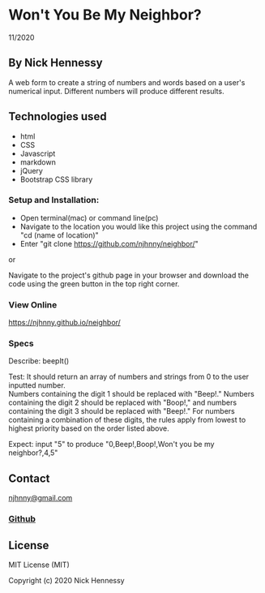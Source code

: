 # Won't You Be My Neighbor?
11/2020
## By Nick Hennessy
A web form to create a string of numbers and words based on a user's numerical input. Different numbers will produce different results.
## Technologies used
* html
* CSS
* Javascript
* markdown
* jQuery
* Bootstrap CSS library

### Setup and Installation:
* Open terminal(mac) or command line(pc)
* Navigate to the location you would like this project using the command "cd (name of location)"
* Enter "git clone https://github.com/njhnny/neighbor/"

or

Navigate to the project's github page in your browser and download the code using the green button in the top right corner.

### View Online
https://njhnny.github.io/neighbor/

### Specs
Describe: beepIt()  

Test: It should return an array of numbers and strings from 0 to the user inputted number.  
Numbers containing the digit 1 should be replaced with "Beep!." Numbers containing the digit 2 should be replaced with "Boop!," and numbers containing the digit 3 should be replaced with "Beep!." For numbers containing a combination of these digits, the rules apply from lowest to highest priority based on the order listed above.  

Expect: input "5" to produce "0,Beep!,Boop!,Won't you be my neighbor?,4,5"  

## Contact
njhnny@gmail.com
### [Github](https://github.com/njhnny/neighbor)
## License
 
MIT License (MIT)

Copyright (c) 2020 Nick Hennessy